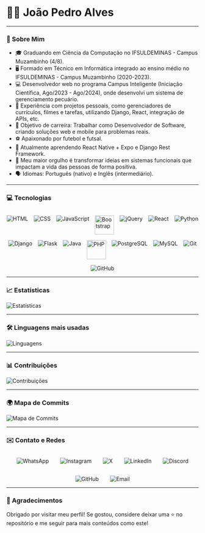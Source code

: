 # 👨‍💻 João Pedro Alves

---

### 📝 Sobre Mim

- 🎓 Graduando em Ciência da Computação no IFSULDEMINAS - Campus Muzambinho (4/8).
- 🖥️ Formado em Técnico em Informática integrado ao ensino médio no IFSULDEMINAS - Campus Muzambinho (2020-2023).
- 💻 Desenvolvedor web no programa Campus Inteligente (Iniciação Científica, Ago/2023 - Ago/2024), onde desenvolvi um sistema de gerenciamento pecuário.
- 📂 Experiência com projetos pessoais, como gerenciadores de currículos, filmes e tarefas, utilizando Django, React, integração de APIs, etc.
- 🎯 Objetivo de carreira: Trabalhar como Desenvolvedor de Software, criando soluções web e mobile para problemas reais.
- ⚽ Apaixonado por futebol e futsal.
- 🌱 Atualmente aprendendo React Native + Expo e Django Rest Framework.
- 🌟 Meu maior orgulho é transformar ideias em sistemas funcionais que impactam a vida das pessoas de forma positiva.
- 🗣️ Idiomas: Português (nativo) e Inglês (intermediário).

---



### 💻 Tecnologias

<div style="display: flex; flex-wrap: wrap; justify-content: center; gap: 15px; margin-top: 30px;">
    <img src="https://skillicons.dev/icons?i=html" alt="HTML" />
    <img src="https://skillicons.dev/icons?i=css" alt="CSS" />
    <img src="https://skillicons.dev/icons?i=javascript" alt="JavaScript" />
    <img src="https://user-images.githubusercontent.com/25181517/183898054-b3d693d4-dafb-4808-a509-bab54cf5de34.png" height="50" alt="Bootstrap" />
    <img src="https://skillicons.dev/icons?i=jquery" alt="jQuery" />
    <img src="https://skillicons.dev/icons?i=react" alt="React" />
    <img src="https://skillicons.dev/icons?i=python" alt="Python" />
    <img src="https://skillicons.dev/icons?i=django" alt="Django" />
    <img src="https://skillicons.dev/icons?i=flask" alt="Flask" />
    <img src="https://skillicons.dev/icons?i=java" alt="Java" />
    <img src="https://github.com/marwin1991/profile-technology-icons/assets/76662862/dbbc299a-8356-45e4-9d2e-a6c21b4569cf" height="50" alt="PHP" />
    <img src="https://skillicons.dev/icons?i=postgres" alt="PostgreSQL" />
    <img src="https://skillicons.dev/icons?i=mysql" alt="MySQL" />
    <img src="https://skillicons.dev/icons?i=git" alt="Git" />
    <img src="https://skillicons.dev/icons?i=github" alt="GitHub" />
</div>

---

### 📈 Estatísticas

![Estatísticas](https://github-readme-stats.vercel.app/api?username=jotap1101&show_icons=true&theme=dark)

---

### 🛠️ Linguagens mais usadas

![Linguagens](https://github-readme-stats.vercel.app/api/top-langs/?username=jotap1101&layout=compact&theme=dark)

---

### 📊 Contribuições

![Contribuições](https://github-readme-streak-stats.herokuapp.com/?user=jotap1101&theme=dark)

---

### 🌍 Mapa de Commits


![Mapa de Commits](https://ghchart.rshah.org/jotap1101)

---

### ✉️ Contato e Redes

<div style="display: flex; flex-wrap: wrap; justify-content: center; gap: 30px; margin-top: 30px;">
    <a href="https://wa.me/5535998724512" style="text-decoration: none;">
        <img src="https://img.shields.io/badge/WhatsApp-25D366?style=for-the-badge&logo=whatsapp&logoColor=white" alt="WhatsApp">
    </a>
    <a href="https://www.instagram.com/_jaopedro._/" style="text-decoration: none;">
        <img src="https://img.shields.io/badge/Instagram-E4405F?style=for-the-badge&logo=instagram&logoColor=white" alt="Instagram">
    </a>
    <a href="https://x.com/jotap1101" style="text-decoration: none;">
        <img src="https://img.shields.io/badge/X-000000?style=for-the-badge&logo=x&logoColor=white" alt="X">
    </a>
    <a href="https://www.linkedin.com/in/jotap1101" style="text-decoration: none;">
        <img src="https://img.shields.io/badge/LinkedIn-0077B5?style=for-the-badge&logo=linkedin&logoColor=white" alt="LinkedIn">
    </a>
    <a href="https://discord.com/users/1167609321408974860" style="text-decoration: none;">
        <img src="https://img.shields.io/badge/Discord-7289DA?style=for-the-badge&logo=discord&logoColor=white" alt="Discord">
    </a>
    <a href="https://github.com/jotap1101" style="text-decoration: none;">
        <img src="https://img.shields.io/badge/GitHub-181717?style=for-the-badge&logo=github&logoColor=white" alt="GitHub">
    </a>
    <a href="mailto:jotap1101.notebook@gmail.com" style="text-decoration: none;">
        <img src="https://img.shields.io/badge/Email-D14836?style=for-the-badge&logo=gmail&logoColor=white" alt="Email">
    </a>
</div>

---

### 🚀 Agradecimentos

Obrigado por visitar meu perfil! Se gostou, considere deixar uma ⭐ no repositório e me seguir para mais conteúdos como este!

